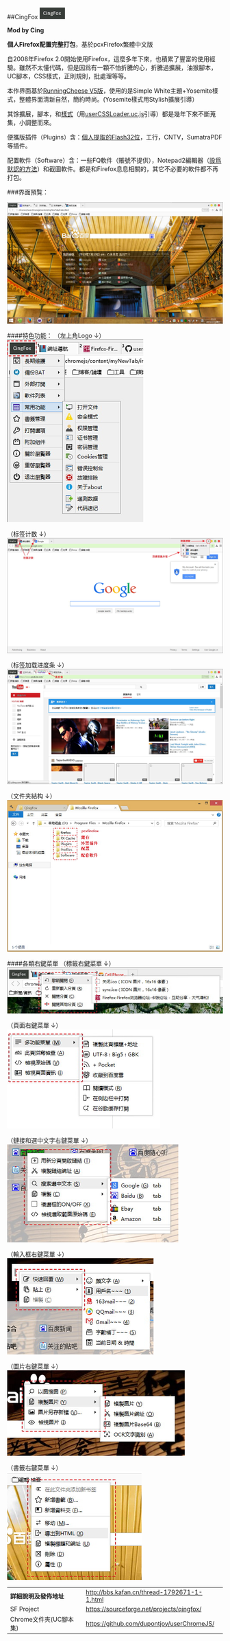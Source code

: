 ##CingFox
![icon](img/icon.jpg)

**Mod by Cing**

**個人Firefox配置完整打包**，基於pcxFirefox繁體中文版

自2008年Firefox 2.0開始使用Firefox，這麼多年下來，也積累了豐富的使用經驗。雖然不太懂代碼，但是因爲有一顆不怕折騰的心，折騰過擴展，油猴腳本，UC腳本，CSS樣式，正則規則，批處理等等。

本作界面基於[RunningCheese V5版](http://bbs.kafan.cn/thread-1821447-1-1.html)，使用的是Simple White主題+Yosemite樣式，整體界面清新自然，簡約時尚。(Yosemite樣式用Stylish擴展引導）

其馀擴展，腳本，和[樣式](https://github.com/dupontjoy/userChromeJS/tree/master/UserCSSLoader)（用[userCSSLoader.uc.js](https://github.com/dupontjoy/userChromeJS/blob/master/UCJSFiles/UserCSSLoader_ModOos.uc.js)引導）都是幾年下來不斷蒐集，小調整而來。

便攜版插件（Plugins）含：[個人提取的Flash32位](https://github.com/dupontjoy/userChrome.js-Collections-/tree/master/BackupProfiles_7z)，工行，CNTV，SumatraPDF等插件。

配置軟件（Software）含：一些FQ軟件（賬號不提供），Notepad2編輯器（[設爲默認的方法](https://github.com/dupontjoy/userChromeJS/blob/master/userContent/setRelativeEditPath.uc.js)）和截圖軟件。都是和Firefox息息相關的，其它不必要的軟件都不再打包。

###界面預覧：
<p style="text-align:center"><img width="650" src="img/preview.jpg" ></p>

####特色功能：
（左上角Logo ↓）<br/>
![anobtn](img/anobtn.jpg)

（标签计数 ↓）<br/>
<img width="650" src="img/tab-number.jpg" >

（标签加载进度条 ↓）<br/>
<img width="650" src="img/progressbar.jpg">

（文件夹結构 ↓）<br/>
<img width="650" src="img/folder-structure.jpg">

####各類右鍵菜單
（標籤右鍵菜單 ↓）<br/>
![tab-right-menu](img/tab-right-menu.jpg)

（頁面右鍵菜單 ↓）<br/>
![page-right-menu](img/page-right-menu.jpg)

（鏈接和選中文字右鍵菜單 ↓）<br/>
![link&select-right-menu](img/link&select-right-menu.jpg)

（輸入框右鍵菜單 ↓）<br/>
![input-right-menu](img/input-right-menu.jpg)

（圖片右鍵菜單 ↓）<br/>
![image-right-menu](img/image-right-menu.jpg)

（書籤右鍵菜單 ↓）<br/>
![bookmark-right-menu](img/bookmark-right-menu.jpg)

| | |
| :--- | :--- |
| **詳細說明及發佈地址** | http://bbs.kafan.cn/thread-1792671-1-1.html |
| SF Project | https://sourceforge.net/projects/qingfox/ |
| Chrome文件夾(UC腳本集) | https://github.com/dupontjoy/userChromeJS/ |
